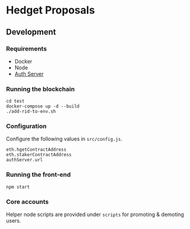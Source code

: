 # Hedget Proposals

## Development

### Requirements
* Docker
* Node
* [Auth Server](https://bitbucket.org/chromawallet/auth-server/src/master/)

### Running the blockchain

```shell script
cd test
docker-compose up -d --build
./add-rid-to-env.sh
```

### Configuration
Configure the following values in `src/config.js`.
```
eth.hgetContractAddress
eth.stakerContractAddress
authServer.url
```

### Running the front-end

```shell script
npm start
```

### Core accounts
Helper node scripts are provided under `scripts` for promoting & demoting users.
